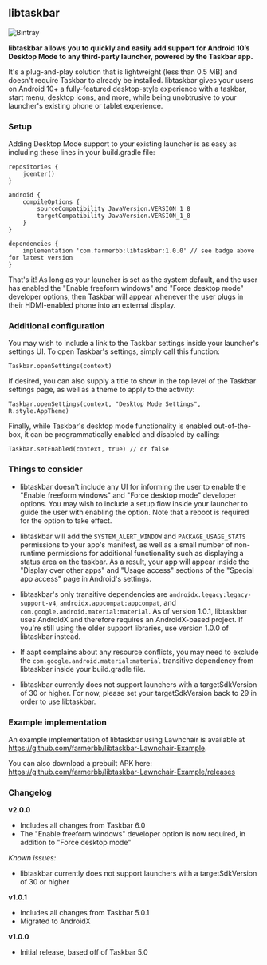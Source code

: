 ## libtaskbar

![Bintray](https://img.shields.io/bintray/v/farmerbb/libtaskbar/libtaskbar)

**libtaskbar allows you to quickly and easily add support for Android 10’s Desktop Mode to any third-party launcher, powered by the Taskbar app.**

It's a plug-and-play solution that is lightweight (less than 0.5 MB) and doesn't require Taskbar to already be installed.  libtaskbar gives your users on Android 10+ a fully-featured desktop-style experience with a taskbar, start menu, desktop icons, and more, while being unobtrusive to your launcher's existing phone or tablet experience.

### Setup

Adding Desktop Mode support to your existing launcher is as easy as including these lines in your build.gradle file:

```
repositories {
    jcenter()
}

android {
    compileOptions {
        sourceCompatibility JavaVersion.VERSION_1_8
        targetCompatibility JavaVersion.VERSION_1_8
    }
}

dependencies {
    implementation 'com.farmerbb:libtaskbar:1.0.0' // see badge above for latest version
}
```

That's it!  As long as your launcher is set as the system default, and the user has enabled the "Enable freeform windows" and "Force desktop mode" developer options, then Taskbar will appear whenever the user plugs in their HDMI-enabled phone into an external display.

### Additional configuration

You may wish to include a link to the Taskbar settings inside your launcher's settings UI.  To open Taskbar's settings, simply call this function:

    Taskbar.openSettings(context)

If desired, you can also supply a title to show in the top level of the Taskbar settings page, as well as a theme to apply to the activity:

    Taskbar.openSettings(context, "Desktop Mode Settings", R.style.AppTheme)

Finally, while Taskbar's desktop mode functionality is enabled out-of-the-box, it can be programmatically enabled and disabled by calling:

    Taskbar.setEnabled(context, true) // or false

### Things to consider

* libtaskbar doesn't include any UI for informing the user to enable the "Enable freeform windows" and "Force desktop mode" developer options.  You may wish to include a setup flow inside your launcher to guide the user with enabling the option.  Note that a reboot is required for the option to take effect.

* libtaskbar will add the `SYSTEM_ALERT_WINDOW` and `PACKAGE_USAGE_STATS` permissions to your app's manifest, as well as a small number of non-runtime permissions for additional functionality such as displaying a status area on the taskbar.  As a result, your app will appear inside the "Display over other apps" and "Usage access" sections of the "Special app access" page in Android's settings.

* libtaskbar's only transitive dependencies are `androidx.legacy:legacy-support-v4`, `androidx.appcompat:appcompat`, and `com.google.android.material:material`.  As of version 1.0.1, libtaskbar uses AndroidX and therefore requires an AndroidX-based project.  If you're still using the older support libraries, use version 1.0.0 of libtaskbar instead.

* If aapt complains about any resource conflicts, you may need to exclude the `com.google.android.material:material` transitive dependency from libtaskbar inside your build.gradle file.

* libtaskbar currently does not support launchers with a targetSdkVersion of 30 or higher.  For now, please set your targetSdkVersion back to 29 in order to use libtaskbar.

### Example implementation

An example implementation of libtaskbar using Lawnchair is available at https://github.com/farmerbb/libtaskbar-Lawnchair-Example.  

You can also download a prebuilt APK here: https://github.com/farmerbb/libtaskbar-Lawnchair-Example/releases

### Changelog

**v2.0.0**
* Includes all changes from Taskbar 6.0
* The "Enable freeform windows" developer option is now required, in addition to "Force desktop mode"

_Known issues:_
* libtaskbar currently does not support launchers with a targetSdkVersion of 30 or higher

**v1.0.1**
* Includes all changes from Taskbar 5.0.1
* Migrated to AndroidX

**v1.0.0**
* Initial release, based off of Taskbar 5.0
